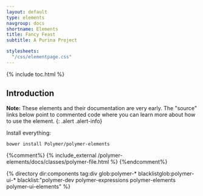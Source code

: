 ```yaml
---
layout: default
type: elements
navgroup: docs
shortname: Elements
title: Fancy Feast
subtitle: A Purina Project

stylesheets:
  "/css/elementpage.css"
---
```


{% include toc.html %}

## Introduction

**Note:** These elements and their documentation are very early.
The "source" links below point to commented code where you can learn more about
how to use the element.
{: .alert .alert-info}

Install everything:

    bower install Polymer/polymer-elements

<section class="element-list">
{%comment%}
{% include_external /polymer-elements/docs/classes/polymer-file.html %}
{%endcomment%}

{% directory dir:components tag:div glob:polymer-* blacklistglob:polymer-ui-* blacklist:"polymer-dev polymer-expressions polymer-elements polymer-ui-elements" %}
</section>
